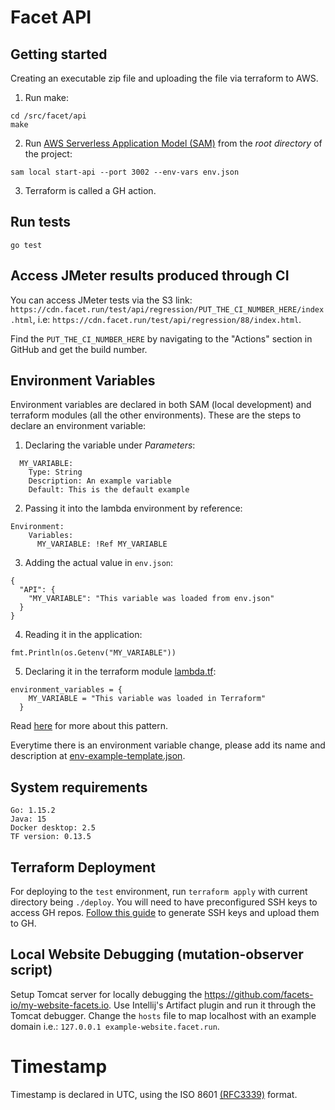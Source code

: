 # Facet API

## Getting started

Creating an executable zip file and uploading the file via terraform to AWS.

1. Run make:

```
cd /src/facet/api
make
```

2. Run [AWS Serverless Application Model (SAM)](https://aws.amazon.com/serverless/sam/) from the *root directory* of the
   project:

```
sam local start-api --port 3002 --env-vars env.json
```

3. Terraform is called a GH action.

## Run tests

`go test`

## Access JMeter results produced through CI

You can access JMeter tests via the S3
link: `https://cdn.facet.run/test/api/regression/PUT_THE_CI_NUMBER_HERE/index.html`,
i.e: `https://cdn.facet.run/test/api/regression/88/index.html`.

Find the `PUT_THE_CI_NUMBER_HERE` by navigating to the "Actions" section in GitHub and get the build number.

## Environment Variables

Environment variables are declared in both SAM (local development) and terraform modules (all the other environments).
These are the steps to declare an environment variable:

1. Declaring the variable under *Parameters*:

```
  MY_VARIABLE:
    Type: String
    Description: An example variable
    Default: This is the default example
```

2. Passing it into the lambda environment by reference:

```
Environment:
    Variables:
      MY_VARIABLE: !Ref MY_VARIABLE
```

3. Adding the actual value in `env.json`:

```
{
  "API": {
    "MY_VARIABLE": "This variable was loaded from env.json"
  }
}
```

4. Reading it in the application:

```
fmt.Println(os.Getenv("MY_VARIABLE"))
```

5. Declaring it in the terraform module [lambda.tf](./deploy/lambda.tf):

```
environment_variables = {
    MY_VARIABLE = "This variable was loaded in Terraform"
  }
```

Read [here](https://github.com/aws/aws-sam-cli/issues/1163) for more about this pattern.

Everytime there is an environment variable change, please add its name and description
at [env-example-template.json](./env-example-template.json).

## System requirements

```
Go: 1.15.2
Java: 15
Docker desktop: 2.5
TF version: 0.13.5
```

## Terraform Deployment

For deploying to the `test` environment, run `terraform apply` with current directory being `./deploy`. You will need to
have preconfigured SSH keys to access GH
repos. [Follow this guide](https://docs.github.com/en/free-pro-team@latest/github/authenticating-to-github/adding-a-new-ssh-key-to-your-github-account)
to generate SSH keys and upload them to GH.

## Local Website Debugging (mutation-observer script)

Setup Tomcat server for locally debugging the https://github.com/facets-io/my-website-facets.io. Use Intellij's Artifact
plugin and run it through the Tomcat debugger. Change the `hosts` file to map localhost with an example domain
i.e.: `127.0.0.1 example-website.facet.run`. 

# Timestamp

Timestamp is declared in UTC, using the ISO 8601 [(RFC3339)](https://golang.org/pkg/time/#pkg-constants) format.